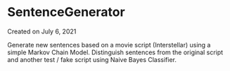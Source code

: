 # SentenceGenerator

Created on July 6, 2021

Generate new sentences based on a movie script (Interstellar) using a simple Markov Chain Model.
Distinguish sentences from the original script and another test / fake script using Naive Bayes Classifier.
